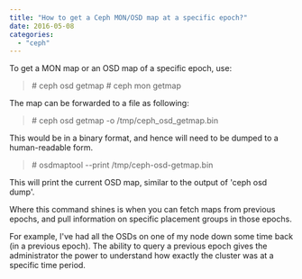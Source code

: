 ```yaml
---
title: "How to get a Ceph MON/OSD map at a specific epoch?"
date: 2016-05-08
categories:
  - "ceph"
---
```

<!--more-->
To get a MON map or an OSD map of a specific epoch, use:

> \# ceph osd getmap <epoch-value> # ceph mon getmap <epoch-value>

The map can be forwarded to a file as following:

> \# ceph osd getmap <epoch-value> -o /tmp/ceph\_osd\_getmap.bin

This would be in a binary format, and hence will need to be dumped to a human-readable form.

> \# osdmaptool --print /tmp/ceph-osd-getmap.bin

This will print the current OSD map, similar to the output of 'ceph osd dump'.

Where this command shines is when you can fetch maps from previous epochs, and pull information on specific placement groups in those epochs.

For example, I've had all the OSDs on one of my node down some time back (in a previous epoch). The ability to query a previous epoch gives the administrator the power to understand how exactly the cluster was at a specific time period.
